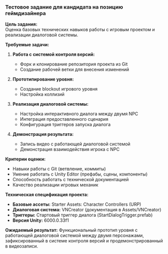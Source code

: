 ### Тестовое задание для кандидата на позицию геймдизайнера

**Цель задания:**  
Оценка базовых технических навыков работы с игровым проектом и реализации диалоговой системы.

**Требуемые задачи:**

1. **Работа с системой контроля версий:**
   - Форк и клонирование репозитория проекта из Git
   - Создание рабочей ветки для внесения изменений

2. **Прототипирование уровня:**
   - Создание blockout игрового уровня
   - Настройка коллизий

3. **Реализация диалоговой системы:**
   - Настройка интерактивного диалога между двумя NPC
   - Интеграция предоставленного сценария
   - Конфигурация триггеров запуска диалога

4. **Демонстрация результата:**
   - Запись видео с работающей диалоговой системой
   - Демонстрация взаимодействия игрока с NPC

**Критерии оценки:**

- Навыки работы с Git (ветвление, коммиты)
- Умение работать с Unity Editor (префабы, сцены, компоненты)
- Способность работать с технической документацией
- Качество реализации игровых механик

**Техническая спецификация проекта:**

- **Базовые ассеты:** Starter Assets: Character Controllers (URP)
- **Диалоговая система:** VNCreator (документация в Assets/VNCreator)
- **Триггеры:** Стартовый триггер диалога (StartDialogTrigger.prefab)
- **Версия Unity:** 6000.0.33f1

**Ожидаемый результат:**
Функциональный прототип уровня с работающей диалоговой системой между двумя персонажами, зафиксированный в системе контроля версий и продемонстрированный в видеозаписи.